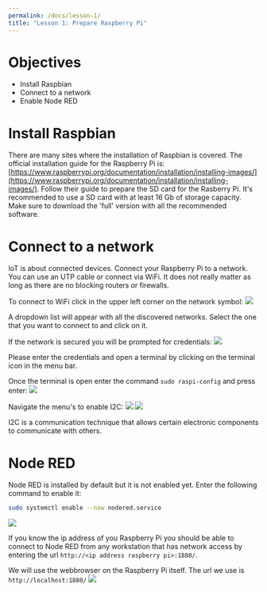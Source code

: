 ```yaml
---
permalink: /docs/lesson-1/
title: "Lesson 1: Prepare Raspberry Pi"
---
```


# Objectives
- Install Raspbian
- Connect to a network
- Enable Node RED

# Install Raspbian

There are many sites where the installation of Raspbian is covered. The official installation guide for the Raspberry Pi is: [https://www.raspberrypi.org/documentation/installation/installing-images/](https://www.raspberrypi.org/documentation/installation/installing-images/).
Follow their guide to prepare the SD card for the Rasberry Pi. It's recommended to use a SD card with at least 16 Gb of storage capacity.
Make sure to download the 'full' version with all the recommended software.

# Connect to a network

IoT is about connected devices. Connect your Raspberry Pi to a network. You can use an UTP cable or connect via WiFi. It does not really matter as long as there are no blocking routers or firewalls.

To connect to WiFi click in the upper left corner on the network symbol:
![](lessons/images/1-network.png)

A dropdown list will appear with all the discovered networks. Select the one that you want to connect to and click on it.

If the network is secured you will be prompted for credentials:
![](lessons/images/2-wifi.png)

Please enter the credentials and open a terminal by clicking on the terminal icon in the menu bar.

Once the terminal is open enter the command `sudo raspi-config` and press enter:
![](lessons/images/3-raspi-config.png)

Navigate the menu's to enable I2C:
![](lessons/images/4-interfacing-options.png)
![](lessons/images/5-i2c.png)

I2C is a communication technique that allows certain electronic components to communicate with others.


# Node RED
Node RED is installed by default but it is not enabled yet. Enter the following command to enable it:

```bash
sudo systemctl enable --now nodered.service
```
![](lessons/images/node-red.png)

If you know the ip address of you Raspberry Pi you should be able to connect to Node RED from any workstation that has network access by entering the url `http://<ip address raspberry pi>:1880/`. 

We will use the webbrowser on the Raspberry Pi itself.
The url we use is `http://localhost:1880/`
![](lessons/images/node-red-browser.png)


